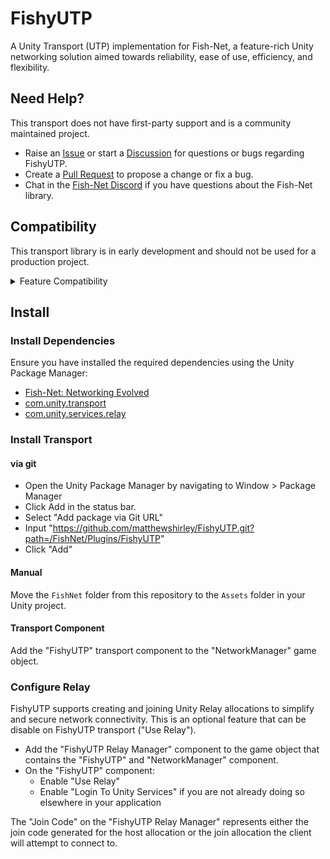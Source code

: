 # FishyUTP
A Unity Transport (UTP) implementation for Fish-Net, a feature-rich Unity networking solution aimed towards reliability, ease of use, efficiency, and flexibility.

## Need Help?

This transport does not have first-party support and is a community maintained project.

- Raise an [Issue](https://github.com/matthewshirley/FishyUTP/issues) or start a [Discussion](https://github.com/matthewshirley/FishyUTP/discussions) for questions or bugs regarding FishyUTP.
- Create a [Pull Request](https://github.com/matthewshirley/FishyUTP/pulls) to propose a change or fix a bug.
- Chat in the [Fish-Net Discord](https://discord.gg/fishnetworking) if you have questions about the Fish-Net library.

## Compatibility

This transport library is in early development and should not be used for a production project.

<details><summary>Feature Compatibility</summary>

The following is the anticipated features this library will support in the future. Propose new features via GitHub Issues or Pull Request.

| Feature         | Supported |
|-----------------| --------- |
| Transport       | 🔨         |
| Jobified        | ❌         |
| Relay | 🔨         |

- ✅ -- Implemented
- 🔨 -- Partially implemented
- ❌ -- Not implemented
</details>

## Install

### Install Dependencies

Ensure you have installed the required dependencies using the Unity Package Manager:

* [Fish-Net: Networking Evolved](https://assetstore.unity.com/packages/tools/network/fish-net-networking-evolved-207815)
* [com.unity.transport](https://docs-multiplayer.unity3d.com/transport/current/install) 
* [com.unity.services.relay](https://docs.unity.com/relay/get-started.html)

### Install Transport

#### via git

   * Open the Unity Package Manager by navigating to Window > Package Manager
   * Click Add in the status bar.
   * Select "Add package via Git URL"
   * Input "https://github.com/matthewshirley/FishyUTP.git?path=/FishNet/Plugins/FishyUTP"
   * Click "Add" 

#### Manual

Move the `FishNet` folder from this repository to the `Assets` folder in your Unity project.

#### Transport Component

Add the "FishyUTP" transport component to the "NetworkManager" game object. 

### Configure Relay

FishyUTP supports creating and joining Unity Relay allocations to simplify and secure network connectivity. This is an optional feature that can be disable on FishyUTP transport ("Use Relay").

* Add the "FishyUTP Relay Manager" component to the game object that contains the "FishyUTP" and "NetworkManager" component.
* On the "FishyUTP" component:
  * Enable "Use Relay"
  * Enable "Login To Unity Services" if you are not already doing so elsewhere in your application

The "Join Code" on the "FishyUTP Relay Manager" represents either the join code generated for the host allocation or the join allocation the client will attempt to connect to. 
